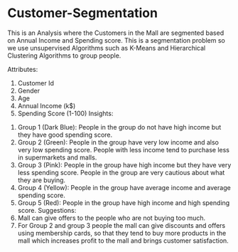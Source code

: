 # Customer-Segmentation
This is an Analysis where the Customers in the Mall are segmented based on Annual Income and Spending score. This is a segmentation problem so we use unsupervised Algorithms such as K-Means and Hierarchical Clustering Algorithms to group people.

Attributes:
1. Customer Id
2. Gender
3. Age
4. Annual Income (k$)
5. Spending Score (1-100)
Insights:
1) Group 1 (Dark Blue): People in the group do not have high income but they have good spending score.
2) Group 2 (Green): People in the group have very low income and also very low spending score. People with less income tend to purchase less in supermarkets and malls.
3) Group 3 (Pink): People in the group have high income but they have very less spending score. People in the group are very cautious about what they are buying.
4) Group 4 (Yellow): People in the group have average income and average spending score.
5) Group 5 (Red): People in the group have high income and high spending score.
Suggestions:
1) Mall can give offers to the people who are not buying too much.
2) For Group 2 and group 3 people the mall can give discounts and offers using membership cards, so that they tend to buy more products in the mall which increases profit to the mall and brings customer satisfaction. 
